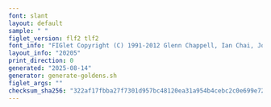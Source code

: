 ```yaml
---
font: slant
layout: default
sample: " "
figlet_version: flf2 tlf2
font_info: "FIGlet Copyright (C) 1991-2012 Glenn Chappell, Ian Chai, John Cowan,"
layout_info: "20205"
print_direction: 0
generated: "2025-08-14"
generator: generate-goldens.sh
figlet_args: ""
checksum_sha256: "322af17fbba27f7301d957bc48120ea31a954b4cebc2c0e699e723a4e8f7ec59"
---
```


```text
       
       
       
       
       
       
```
